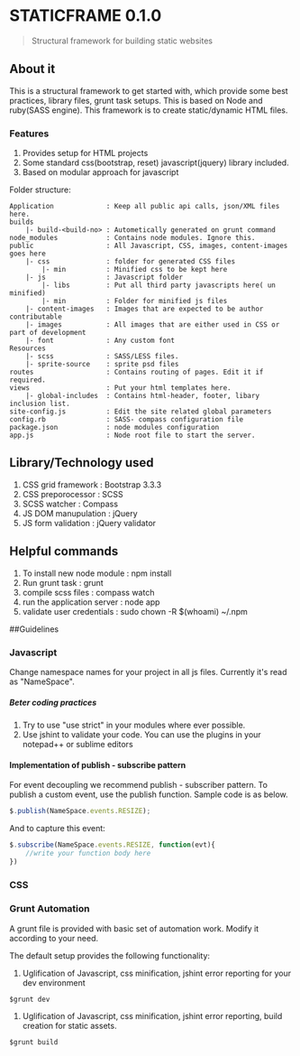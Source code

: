 # STATICFRAME 0.1.0
> Structural framework for building static websites

## About it
This is a structural framework to get started with, which provide some best practices, library files, grunt task setups. This is based on Node and ruby(SASS engine). This framework is to create static/dynamic HTML files.

### Features
1. Provides setup for HTML projects
2. Some standard css(bootstrap, reset) javascript(jquery) library included.
3. Based on modular approach for javascript


Folder structure:

```shell
Application             : Keep all public api calls, json/XML files here.
builds
    |- build-<build-no> : Autometically generated on grunt command
node_modules            : Contains node modules. Ignore this.
public                  : All Javascript, CSS, images, content-images goes here
    |- css              : folder for generated CSS files
        |- min          : Minified css to be kept here
    |- js               : Javascript folder 
        |- libs         : Put all third party javascripts here( un minified)
        |- min          : Folder for minified js files
    |- content-images   : Images that are expected to be author contributable
    |- images           : All images that are either used in CSS or part of development
    |- font             : Any custom font
Resources               
    |- scss             : SASS/LESS files.
    |- sprite-source    : sprite psd files
routes                  : Contains routing of pages. Edit it if required.
views                   : Put your html templates here.
    |- global-includes  : Contains html-header, footer, libary inclusion list.
site-config.js          : Edit the site related global parameters
config.rb               : SASS- compass configuration file
package.json            : node modules configuration
app.js                  : Node root file to start the server.

```

##	Library/Technology used
1. CSS grid framework               : Bootstrap 3.3.3
2. CSS preporocessor				: SCSS
3. SCSS watcher						: Compass
4. JS DOM manupulation				: jQuery
5. JS form validation				: jQuery validator


##	Helpful commands

1. To install new node module		: npm install
2. Run grunt task					: grunt
3. compile scss files				: compass watch
4. run the application server		: node app
5. validate user credentials        : sudo chown -R $(whoami) ~/.npm


##Guidelines
	
### Javascript
Change namespace names for your project in all js files. Currently it's read as "NameSpace".


##### Beter coding practices
1. Try to use "use strict" in your modules where ever possible.
2. Use jshint to validate your code. You can use the plugins in your notepad++ or sublime editors


#### Implementation of publish - subscribe pattern
For event decoupling we recommend publish - subscriber pattern. To publish a custom event, use the publish function. Sample code is as below.

```js
$.publish(NameSpace.events.RESIZE);
```

And to capture this event:
```js
$.subscribe(NameSpace.events.RESIZE, function(evt){
	//write your function body here
})
```

### CSS



### Grunt Automation
A grunt file is provided with basic set of automation work. Modify it according to your need.

The default setup provides the following functionality:

1. Uglification of Javascript, css minification, jshint error reporting for your dev environment

```shell
$grunt dev
```
1. Uglification of Javascript, css minification, jshint error reporting, build creation for static assets.

```shell
$grunt build
```









